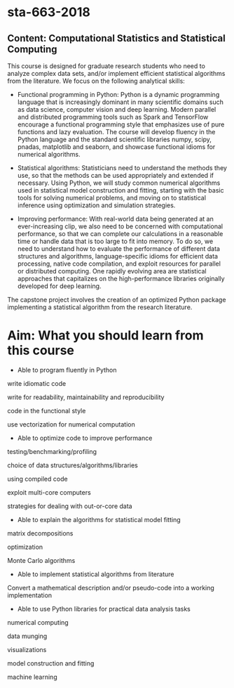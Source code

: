 # sta-663-2018

## Content: Computational Statistics and Statistical Computing

This course is designed for graduate research students who need to analyze complex data sets, and/or implement efficient statistical algorithms from the literature. We focus on the following analytical skills:

- Functional programming in Python: Python is a dynamic programming language that is increasingly dominant in many scientific domains such as data science, computer vision and deep learning. Modern parallel and distributed programming tools such as Spark and TensorFlow encourage a functional programming style that emphasizes use of pure functions and lazy evaluation. The course will develop fluency in the Python language and the standard scientific libraries numpy, scipy, pnadas, matplotlib and seaborn, and showcase functional idioms for numerical algorithms.

- Statistical algorithms: Statisticians need to understand the methods they use, so that the methods can be used appropriately and extended if necessary. Using Python, we will study common numerical algorithms used in statistical model construction and fitting, starting with the basic tools for solving numerical problems, and moving on to statistical inference using optimization and simulation strategies.

- Improving performance: With real-world data being generated at an ever-increasing clip, we also need to be concerned with computational performance, so that we can complete our calculations in a reasonable time or handle data that is too large to fit into memory. To do so, we need to understand how to evaluate the performance of different data structures and algorithms, language-specific idioms for efficient data processing, native code compilation, and exploit resources for parallel or distributed computing. One rapidly evolving area are statistical approaches that capitalizes on the high-performance libraries originally developed for deep learning.

The capstone project involves the creation of an optimized Python package implementing a statistical algorithm from the research literature.


# Aim: What you should learn from this course

- Able to program fluently in Python

write idiomatic code

write for readability, maintainability and reproducibility

code in the functional style

use vectorization for numerical computation

- Able to optimize code to improve performance

testing/benchmarking/profiling

choice of data structures/algorithms/libraries

using compiled code

exploit multi-core computers

strategies for dealing with out-or-core data

- Able to explain the algorithms for statistical model fitting

matrix decompositions

optimization

Monte Carlo algorithms

- Able to implement statistical algorithms from literature

Convert a mathematical description and/or pseudo-code into a working implementation

- Able to use Python libraries for practical data analysis tasks

numerical computing

data munging

visualizations

model construction and fitting

machine learning

